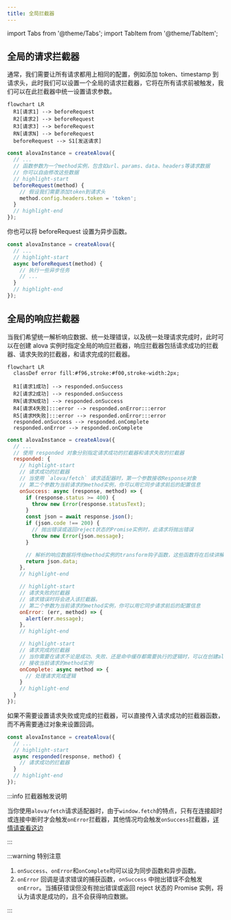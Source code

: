 ```yaml
---
title: 全局拦截器
---
```


import Tabs from '@theme/Tabs';
import TabItem from '@theme/TabItem';

## 全局的请求拦截器

通常，我们需要让所有请求都用上相同的配置，例如添加 token、timestamp 到请求头，此时我们可以设置一个全局的请求拦截器，它将在所有请求前被触发，我们可以在此拦截器中统一设置请求参数。

```mermaid
flowchart LR
  R1[请求1] --> beforeRequest
  R2[请求2] --> beforeRequest
  R3[请求3] --> beforeRequest
  RN[请求N] --> beforeRequest
  beforeRequest --> S1[发送请求]
```

```javascript
const alovaInstance = createAlova({
  // ...
  // 函数参数为一个method实例，包含如url、params、data、headers等请求数据
  // 你可以自由修改这些数据
  // highlight-start
  beforeRequest(method) {
    // 假设我们需要添加token到请求头
    method.config.headers.token = 'token';
  }
  // highlight-end
});
```

你也可以将 beforeRequest 设置为异步函数。

```javascript
const alovaInstance = createAlova({
  // ...
  // highlight-start
  async beforeRequest(method) {
    // 执行一些异步任务
    // ...
  }
  // highlight-end
});
```

## 全局的响应拦截器

当我们希望统一解析响应数据、统一处理错误，以及统一处理请求完成时，此时可以在创建 alova 实例时指定全局的响应拦截器，响应拦截器包括请求成功的拦截器、请求失败的拦截器，和请求完成的拦截器。

```mermaid
flowchart LR
  classDef error fill:#f96,stroke:#f00,stroke-width:2px;

  R1[请求1成功] --> responded.onSuccess
  R2[请求2成功] --> responded.onSuccess
  RN[请求N成功] --> responded.onSuccess
  R4[请求4失败]:::error --> responded.onError:::error
  R5[请求M失败]:::error --> responded.onError:::error
  responded.onSuccess --> responded.onComplete
  responded.onError --> responded.onComplete
```

```javascript
const alovaInstance = createAlova({
  // ...
  // 使用 responded 对象分别指定请求成功的拦截器和请求失败的拦截器
  responded: {
    // highlight-start
    // 请求成功的拦截器
    // 当使用 `alova/fetch` 请求适配器时，第一个参数接收Response对象
    // 第二个参数为当前请求的method实例，你可以用它同步请求前后的配置信息
    onSuccess: async (response, method) => {
      if (response.status >= 400) {
        throw new Error(response.statusText);
      }
      const json = await response.json();
      if (json.code !== 200) {
        // 抛出错误或返回reject状态的Promise实例时，此请求将抛出错误
        throw new Error(json.message);
      }

      // 解析的响应数据将传给method实例的transform钩子函数，这些函数将在后续讲解
      return json.data;
    },
    // highlight-end

    // highlight-start
    // 请求失败的拦截器
    // 请求错误时将会进入该拦截器。
    // 第二个参数为当前请求的method实例，你可以用它同步请求前后的配置信息
    onError: (err, method) => {
      alert(err.message);
    },
    // highlight-end

    // highlight-start
    // 请求完成的拦截器
    // 当你需要在请求不论是成功、失败、还是命中缓存都需要执行的逻辑时，可以在创建alova实例时指定全局的`onComplete`拦截器，例如关闭请求 loading 状态。
    // 接收当前请求的method实例
    onComplete: async method => {
      // 处理请求完成逻辑
    }
    // highlight-end
  }
});
```

如果不需要设置请求失败或完成的拦截器，可以直接传入请求成功的拦截器函数，而不再需要通过对象来设置回调。

```javascript
const alovaInstance = createAlova({
  // ...
  // highlight-start
  async responded(response, method) {
    // 请求成功的拦截器
  }
  // highlight-end
});
```

:::info 拦截器触发说明

当你使用`alova/fetch`请求适配器时，由于`window.fetch`的特点，只有在连接超时或连接中断时才会触发`onError`拦截器，其他情况均会触发`onSuccess`拦截器，[详情请查看这边](https://developer.mozilla.org/docs/Web/API/fetch)

:::

:::warning 特别注意

1. `onSuccess`、`onError`和`onComplete`均可以设为同步函数和异步函数。
2. `onError` 回调是请求错误的捕获函数，`onSuccess` 中抛出错误不会触发 `onError`。当捕获错误但没有抛出错误或返回 reject 状态的 Promise 实例，将认为请求是成功的，且不会获得响应数据。

:::
